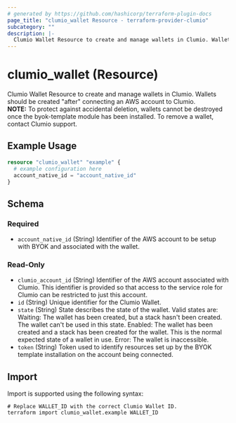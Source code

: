 ```yaml
---
# generated by https://github.com/hashicorp/terraform-plugin-docs
page_title: "clumio_wallet Resource - terraform-provider-clumio"
subcategory: ""
description: |-
  Clumio Wallet Resource to create and manage wallets in Clumio. Wallets should be created "after" connecting an AWS account to Clumio.NOTE: To protect against accidental deletion, wallets cannot be destroyed once the byok-template module has been installed. To remove a wallet, contact Clumio support.
---
```


# clumio_wallet (Resource)

Clumio Wallet Resource to create and manage wallets in Clumio. Wallets should be created "after" connecting an AWS account to Clumio.<br>**NOTE:** To protect against accidental deletion, wallets cannot be destroyed once the byok-template module has been installed. To remove a wallet, contact Clumio support.

## Example Usage

```terraform
resource "clumio_wallet" "example" {
  # example configuration here
  account_native_id = "account_native_id"
}
```

<!-- schema generated by tfplugindocs -->
## Schema

### Required

- `account_native_id` (String) Identifier of the AWS account to be setup with BYOK and associated with the wallet.

### Read-Only

- `clumio_account_id` (String) Identifier of the AWS account associated with Clumio. This identifier is provided so that access to the service role for Clumio can be restricted to just this account.
- `id` (String) Unique identifier for the Clumio Wallet.
- `state` (String) State describes the state of the wallet. Valid states are:
	Waiting: The wallet has been created, but a stack hasn't been created. The wallet can't be used in this state.
	Enabled: The wallet has been created and a stack has been created for the wallet. This is the normal expected state of a wallet in use.
	Error: The wallet is inaccessible.
- `token` (String) Token used to identify resources set up by the BYOK template installation on the account being connected.

## Import

Import is supported using the following syntax:

```shell
# Replace WALLET_ID with the correct Clumio Wallet ID.
terraform import clumio_wallet.example WALLET_ID
```
